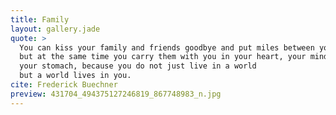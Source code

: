```yaml
---
title: Family
layout: gallery.jade
quote: >
  You can kiss your family and friends goodbye and put miles between you,
  but at the same time you carry them with you in your heart, your mind,
  your stomach, because you do not just live in a world
  but a world lives in you.
cite: Frederick Buechner
preview: 431704_494375127246819_867748983_n.jpg
---
```


